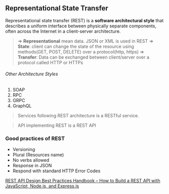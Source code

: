 ## Representational State Transfer

Representational state transfer (REST) is a **software architectural style** that describes a uniform interface between physically separate components, often across the Internet in a client-server architecture. 

> => **Representational** mean data. JSON or XML is used in REST
> => **State**: client can change the state of the resource using methods(GET, POST, DELETE) over a protocol(http, https)
> => **Transfer**: Data can be exchanged between client/server over a protocol called HTTP or HTTPs

###### Other Architecture Styles
1. SOAP
2. RPC
3. GRPC
4. GraphQL

> Services following REST architecture is a RESTful service.  

> API implementing REST is a REST API


### Good practices of REST
- Versioning
- Plural (Resources name)
- No verbs allowed
- Response in JSON
- Respond with standard HTTP Error Codes

[REST API Design Best Practices Handbook – How to Build a REST API with JavaScript, Node.js, and Express.js
](https://www.freecodecamp.org/news/rest-api-design-best-practices-build-a-rest-api/)
